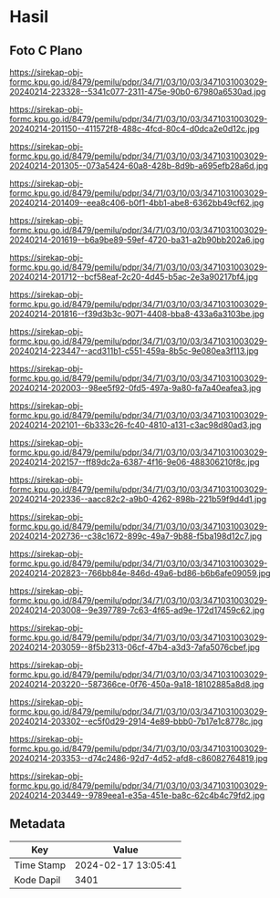 # Hasil

## Foto C Plano

https://sirekap-obj-formc.kpu.go.id/8479/pemilu/pdpr/34/71/03/10/03/3471031003029-20240214-223328--5341c077-2311-475e-90b0-67980a6530ad.jpg

https://sirekap-obj-formc.kpu.go.id/8479/pemilu/pdpr/34/71/03/10/03/3471031003029-20240214-201150--411572f8-488c-4fcd-80c4-d0dca2e0d12c.jpg

https://sirekap-obj-formc.kpu.go.id/8479/pemilu/pdpr/34/71/03/10/03/3471031003029-20240214-201305--073a5424-60a8-428b-8d9b-a695efb28a6d.jpg

https://sirekap-obj-formc.kpu.go.id/8479/pemilu/pdpr/34/71/03/10/03/3471031003029-20240214-201409--eea8c406-b0f1-4bb1-abe8-6362bb49cf62.jpg

https://sirekap-obj-formc.kpu.go.id/8479/pemilu/pdpr/34/71/03/10/03/3471031003029-20240214-201619--b6a9be89-59ef-4720-ba31-a2b90bb202a6.jpg

https://sirekap-obj-formc.kpu.go.id/8479/pemilu/pdpr/34/71/03/10/03/3471031003029-20240214-201712--bcf58eaf-2c20-4d45-b5ac-2e3a90217bf4.jpg

https://sirekap-obj-formc.kpu.go.id/8479/pemilu/pdpr/34/71/03/10/03/3471031003029-20240214-201816--f39d3b3c-9071-4408-bba8-433a6a3103be.jpg

https://sirekap-obj-formc.kpu.go.id/8479/pemilu/pdpr/34/71/03/10/03/3471031003029-20240214-223447--acd311b1-c551-459a-8b5c-9e080ea3f113.jpg

https://sirekap-obj-formc.kpu.go.id/8479/pemilu/pdpr/34/71/03/10/03/3471031003029-20240214-202003--98ee5f92-0fd5-497a-9a80-fa7a40eafea3.jpg

https://sirekap-obj-formc.kpu.go.id/8479/pemilu/pdpr/34/71/03/10/03/3471031003029-20240214-202101--6b333c26-fc40-4810-a131-c3ac98d80ad3.jpg

https://sirekap-obj-formc.kpu.go.id/8479/pemilu/pdpr/34/71/03/10/03/3471031003029-20240214-202157--ff89dc2a-6387-4f16-9e06-488306210f8c.jpg

https://sirekap-obj-formc.kpu.go.id/8479/pemilu/pdpr/34/71/03/10/03/3471031003029-20240214-202336--aacc82c2-a9b0-4262-898b-221b59f9d4d1.jpg

https://sirekap-obj-formc.kpu.go.id/8479/pemilu/pdpr/34/71/03/10/03/3471031003029-20240214-202736--c38c1672-899c-49a7-9b88-f5ba198d12c7.jpg

https://sirekap-obj-formc.kpu.go.id/8479/pemilu/pdpr/34/71/03/10/03/3471031003029-20240214-202823--766bb84e-846d-49a6-bd86-b6b6afe09059.jpg

https://sirekap-obj-formc.kpu.go.id/8479/pemilu/pdpr/34/71/03/10/03/3471031003029-20240214-203008--9e397789-7c63-4f65-ad9e-172d17459c62.jpg

https://sirekap-obj-formc.kpu.go.id/8479/pemilu/pdpr/34/71/03/10/03/3471031003029-20240214-203059--8f5b2313-06cf-47b4-a3d3-7afa5076cbef.jpg

https://sirekap-obj-formc.kpu.go.id/8479/pemilu/pdpr/34/71/03/10/03/3471031003029-20240214-203220--587366ce-0f76-450a-9a18-18102885a8d8.jpg

https://sirekap-obj-formc.kpu.go.id/8479/pemilu/pdpr/34/71/03/10/03/3471031003029-20240214-203302--ec5f0d29-2914-4e89-bbb0-7b17e1c8778c.jpg

https://sirekap-obj-formc.kpu.go.id/8479/pemilu/pdpr/34/71/03/10/03/3471031003029-20240214-203353--d74c2486-92d7-4d52-afd8-c86082764819.jpg

https://sirekap-obj-formc.kpu.go.id/8479/pemilu/pdpr/34/71/03/10/03/3471031003029-20240214-203449--9789eea1-e35a-451e-ba8c-62c4b4c79fd2.jpg


## Metadata

| Key        | Value               |
| ---------- | ------------------- |
| Time Stamp | 2024-02-17 13:05:41 |
| Kode Dapil | 3401                |



